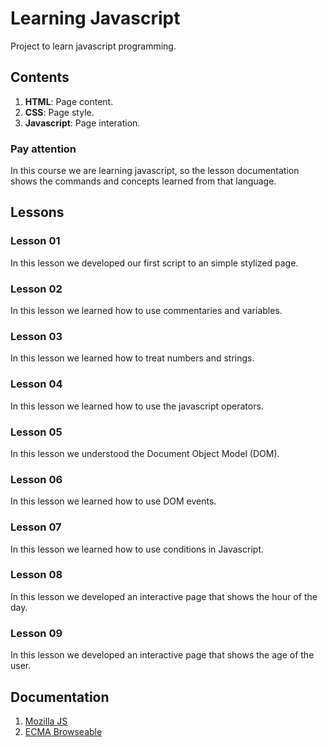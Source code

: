 # Learning Javascript

Project to learn javascript programming.

## Contents

1. **HTML**: Page content.
2. **CSS**: Page style.
3. **Javascript**: Page interation.

### Pay attention

In this course we are learning javascript, so the lesson documentation shows the commands and concepts learned from that language.

## Lessons

### Lesson 01

In this lesson we developed our first script to an simple stylized page.

### Lesson 02

In this lesson we learned how to use commentaries and variables.

### Lesson 03

In this lesson we learned how to treat numbers and strings.

### Lesson 04

In this lesson we learned how to use the javascript operators.

### Lesson 05

In this lesson we understood the Document Object Model (DOM).

### Lesson 06

In this lesson we learned how to use DOM events.

### Lesson 07

In this lesson we learned how to use conditions in Javascript.

### Lesson 08

In this lesson we developed an interactive page that shows the hour of the day.

### Lesson 09

In this lesson we developed an interactive page that shows the age of the user.

## Documentation

1. [Mozilla JS](https://developer.mozilla.org/en-US/docs/Web/JavaScript)
2. [ECMA Browseable](https://www.ecma-international.org/ecma-262/10.0/index.html#Title)

